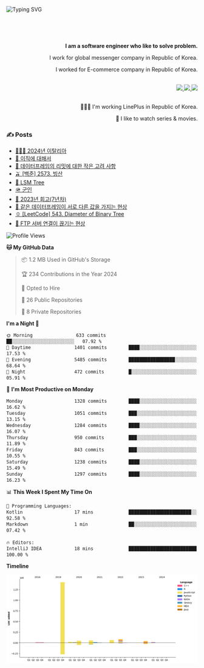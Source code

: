 ![Typing SVG](https://readme-typing-svg.herokuapp.com/?lines=Hello,+I'm+Changkwon+😎&height=150&width=1024&size=40&color=458588&background=282828&center=true&vCenter=true&multiline=false&duration=2000&pause=0)

<div align=right>
  <br/>
  <br/>  
  <br/>
  
  **I am a software engineer who like to solve problem.**<br/>

  I work for global messenger company in Republic of Korea.<br/> 
  
  I worked for E-commerce company in Republic of Korea.<br/>
  <br/>

  <a href="https://www.linkedin.com/in/spearkkk/" target="_blank">
    <img src="https://img.shields.io/badge/LinkedIn-305D61.svg?&style=for-the-badge&logo=linkedin&logoColor=ffffff&labelColor=305D61&logoWidth=20"/>
  </a>
  <a href="http://spearkkk.dev/en/resume/" target="_blank">
    <img src="https://img.shields.io/badge/resume-305D61.svg?&style=for-the-badge&logo=ReadtheDocs&logoColor=ffffff&labelColor=305D61&logoWidth=20"/>
  </a>
  <a href="https://spearkkk.dev/" target="_blank">
    <img src="https://img.shields.io/badge/blog-305D61.svg?&style=for-the-badge&logo=ReadtheDocs&logoColor=ffffff&labelColor=305D61&logoWidth=20"/>
  </a>
  
  <br/>
  <br/>
  
  👨🏼‍💻 I'm working LinePlus in Republic of Korea.
  <br/>
  
  🍿 I like to watch series & movies.
  <br/>

</div>
  
<div align=left>
  
  <div>
    
  ### ✍️ Posts
    
  </div>
  
  <!-- BLOGPOSTS:START -->
- [🧑🏼‍🍳 2024년 이탈리아](https://spearkkk.dev/2024-italy)
- [🥥 이직에 대해서](https://spearkkk.dev/about-changing-company)
- [🍄 데이터프레임의 리밋에 대한 작은 고려 사항](https://spearkkk.dev/dataframe-limit)
- [🫒 [백준] 2573. 빙산](https://spearkkk.dev/%EB%B0%B1%EC%A4%80-2573-%EB%B9%99%EC%82%B0)
- [🌽 LSM Tree](https://spearkkk.dev/lsm-tree)
- [🪖 군인](https://spearkkk.dev/soldier)
- [📝 2023년 회고(7년차)](https://spearkkk.dev/7%EB%85%84%EC%B0%A8-%ED%9A%8C%EA%B3%A0)
- [🍞 같은 데이터프레임이 서로 다른 값을 가지는 현상](https://spearkkk.dev/two-dataframe-have-another-value)
- [🫑 [LeetCode] 543. Diameter of Binary Tree](https://spearkkk.dev/leetcode-543-diameter-of-binary-tree)
- [🍂 FTP 서버 연결이 끊기는 현상](https://spearkkk.dev/ftp-server-connection-failure)
<!-- BLOGPOSTS:END -->

  
<!--START_SECTION:waka-->
![Profile Views](http://img.shields.io/badge/Profile%20Views-5-blue)

**🐱 My GitHub Data** 

> 📦 1.2 MB Used in GitHub's Storage 
 > 
> 🏆 234 Contributions in the Year 2024
 > 
> 💼 Opted to Hire
 > 
> 📜 26 Public Repositories 
 > 
> 🔑 8 Private Repositories 
 > 
**I'm a Night 🦉** 

```text
🌞 Morning                633 commits         ██░░░░░░░░░░░░░░░░░░░░░░░   07.92 % 
🌆 Daytime                1401 commits        ████░░░░░░░░░░░░░░░░░░░░░   17.53 % 
🌃 Evening                5485 commits        █████████████████░░░░░░░░   68.64 % 
🌙 Night                  472 commits         █░░░░░░░░░░░░░░░░░░░░░░░░   05.91 % 
```
📅 **I'm Most Productive on Monday** 

```text
Monday                   1328 commits        ████░░░░░░░░░░░░░░░░░░░░░   16.62 % 
Tuesday                  1051 commits        ███░░░░░░░░░░░░░░░░░░░░░░   13.15 % 
Wednesday                1284 commits        ████░░░░░░░░░░░░░░░░░░░░░   16.07 % 
Thursday                 950 commits         ███░░░░░░░░░░░░░░░░░░░░░░   11.89 % 
Friday                   843 commits         ███░░░░░░░░░░░░░░░░░░░░░░   10.55 % 
Saturday                 1238 commits        ████░░░░░░░░░░░░░░░░░░░░░   15.49 % 
Sunday                   1297 commits        ████░░░░░░░░░░░░░░░░░░░░░   16.23 % 
```


📊 **This Week I Spent My Time On** 

```text
💬 Programming Languages: 
Kotlin                   17 mins             ███████████████████████░░   92.58 % 
Markdown                 1 min               ██░░░░░░░░░░░░░░░░░░░░░░░   07.42 % 

🔥 Editors: 
IntelliJ IDEA            18 mins             █████████████████████████   100.00 % 
```

**Timeline**

![Lines of Code chart](https://raw.githubusercontent.com/spearkkk/spearkkk/main/assets/bar_graph.png)


<!--END_SECTION:waka-->
</div>

